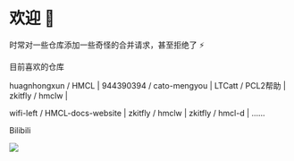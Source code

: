 # 欢迎 👋

时常对一些仓库添加一些奇怪的合并请求，甚至拒绝了 ⚡

目前喜欢的仓库

huagnhongxun / HMCL | 944390394 / cato-mengyou | LTCatt / PCL2帮助 | zkitfly / hmclw | 

wifi-left / HMCL-docs-website | zkitfly / hmclw | zkitfly / hmcl-d | ……


Bilibili 

![](https://cdn.jsdelivr.net/gh/zkitefly/myphoto@main/2022/202204051448507.png)
